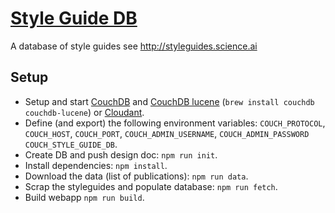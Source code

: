 # [Style Guide DB](http://styleguides.science.ai)

A database of style guides see http://styleguides.science.ai

## Setup

- Setup and start [CouchDB](http://couchdb.apache.org/) and [CouchDB lucene](https://github.com/rnewson/couchdb-lucene) (`brew install couchdb couchdb-lucene`) or [Cloudant](https://cloudant.com/).
- Define (and export) the following environment variables: `COUCH_PROTOCOL`, `COUCH_HOST`, `COUCH_PORT`, `COUCH_ADMIN_USERNAME`, `COUCH_ADMIN_PASSWORD` `COUCH_STYLE_GUIDE_DB`.
- Create DB and push design doc: `npm run init`.
- Install dependencies: `npm install`.
- Download the data (list of publications): `npm run data`.
- Scrap the styleguides and populate database: `npm run fetch`.
- Build webapp `npm run build`.
